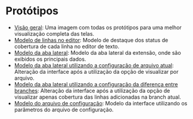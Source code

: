 # Protótipos

- [Visão geral](./visao_geral.svg): Uma imagem com todas os protótipos para uma melhor visualização completa das telas.
- [Modelo de linhas no editor](./linhas_no_editor.svg): Modelo de destaque dos status de cobertura de cada linha no editor de texto.
- [Modelo da aba lateral](./resumo_geral_aba_lateral.svg): Modelo da aba lateral da extensão, onde são exibidos os principais dados.
- [Modelo da aba lateral utilizando a configuração de arquivo atual](./resumo_do_arquivo_atual_aba_lateral.svg): Alteração da interface após a utilização da opção de visualizar por arquivo.
- [Modelo da aba lateral utilizando a configuração da diferença entre branches](./resumo_da_diferença_entre_branchs_aba_lateral.svg): Alteração da interface após a utilização da opção de visualizar apenas cobertura das linhas adicionadas na branch atual.
- [Modelo do arquivo de configuração](./modelo_arquivo_configuracao.svg): Modelo da interface utilizando os parâmetros do arquivo de configuração.
